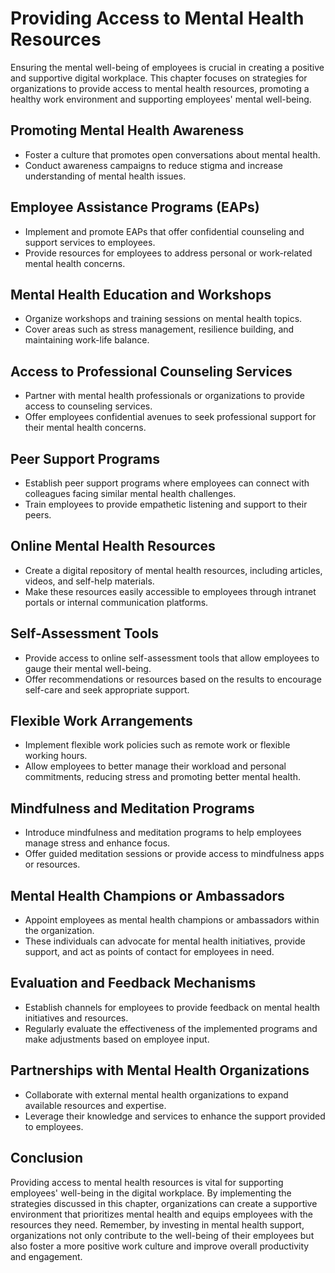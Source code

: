 Providing Access to Mental Health Resources
=======================================================

Ensuring the mental well-being of employees is crucial in creating a positive and supportive digital workplace. This chapter focuses on strategies for organizations to provide access to mental health resources, promoting a healthy work environment and supporting employees' mental well-being.

Promoting Mental Health Awareness
---------------------------------

* Foster a culture that promotes open conversations about mental health.
* Conduct awareness campaigns to reduce stigma and increase understanding of mental health issues.

Employee Assistance Programs (EAPs)
-----------------------------------

* Implement and promote EAPs that offer confidential counseling and support services to employees.
* Provide resources for employees to address personal or work-related mental health concerns.

Mental Health Education and Workshops
-------------------------------------

* Organize workshops and training sessions on mental health topics.
* Cover areas such as stress management, resilience building, and maintaining work-life balance.

Access to Professional Counseling Services
------------------------------------------

* Partner with mental health professionals or organizations to provide access to counseling services.
* Offer employees confidential avenues to seek professional support for their mental health concerns.

Peer Support Programs
---------------------

* Establish peer support programs where employees can connect with colleagues facing similar mental health challenges.
* Train employees to provide empathetic listening and support to their peers.

Online Mental Health Resources
------------------------------

* Create a digital repository of mental health resources, including articles, videos, and self-help materials.
* Make these resources easily accessible to employees through intranet portals or internal communication platforms.

Self-Assessment Tools
---------------------

* Provide access to online self-assessment tools that allow employees to gauge their mental well-being.
* Offer recommendations or resources based on the results to encourage self-care and seek appropriate support.

Flexible Work Arrangements
--------------------------

* Implement flexible work policies such as remote work or flexible working hours.
* Allow employees to better manage their workload and personal commitments, reducing stress and promoting better mental health.

Mindfulness and Meditation Programs
-----------------------------------

* Introduce mindfulness and meditation programs to help employees manage stress and enhance focus.
* Offer guided meditation sessions or provide access to mindfulness apps or resources.

Mental Health Champions or Ambassadors
--------------------------------------

* Appoint employees as mental health champions or ambassadors within the organization.
* These individuals can advocate for mental health initiatives, provide support, and act as points of contact for employees in need.

Evaluation and Feedback Mechanisms
----------------------------------

* Establish channels for employees to provide feedback on mental health initiatives and resources.
* Regularly evaluate the effectiveness of the implemented programs and make adjustments based on employee input.

Partnerships with Mental Health Organizations
---------------------------------------------

* Collaborate with external mental health organizations to expand available resources and expertise.
* Leverage their knowledge and services to enhance the support provided to employees.

Conclusion
----------

Providing access to mental health resources is vital for supporting employees' well-being in the digital workplace. By implementing the strategies discussed in this chapter, organizations can create a supportive environment that prioritizes mental health and equips employees with the resources they need. Remember, by investing in mental health support, organizations not only contribute to the well-being of their employees but also foster a more positive work culture and improve overall productivity and engagement.
